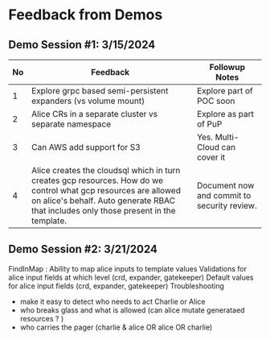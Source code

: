 
# Feedback from Demos

## Demo Session #1: 3/15/2024

|No |Feedback   |Followup Notes |
|-|---|---|
|1| Explore grpc based semi-persistent expanders (vs volume mount)| Explore part of POC soon |
|2| Alice CRs in a separate cluster vs separate namespace | Explore as part of PuP |
|3 | Can AWS add support for S3 | Yes. Multi-Cloud can cover it |
|4| Alice creates the cloudsql which in turn creates gcp resources.  How do we control what gcp resources are allowed on alice's behalf.  Auto generate RBAC that includes only those present in the template. | Document now and commit to security review. |

## Demo Session #2: 3/21/2024

FindInMap : Ability to map alice inputs to template values
Validations for alice input fields at which level (crd, expander, gatekeeper)
Default values for alice input fields  (crd, expander, gatekeeper)
Troubleshooting
  - make it easy to detect who needs to act Charlie or Alice
  - who breaks glass and what is allowed (can alice mutate generataed resources ? )
  - who carries the pager (charlie & alice OR alice OR charlie)